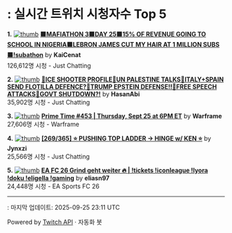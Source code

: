 # : 실시간 트위치 시청자수 Top 5

**1.** [![thumb](https://static-cdn.jtvnw.net/previews-ttv/live_user_kaicenat-320x180.jpg)](https://twitch.tv/KaiCenat)
**[🟩MAFIATHON 3🟩DAY 25🟩15% OF REVENUE GOING TO SCHOOL IN NIGERIA🟩LEBRON JAMES CUT MY HAIR AT 1 MILLION SUBS🟩!subathon](https://twitch.tv/KaiCenat)** by **KaiCenat**<br>126,612명 시청  - Just Chatting

**2.** [![thumb](https://static-cdn.jtvnw.net/previews-ttv/live_user_hasanabi-320x180.jpg)](https://twitch.tv/HasanAbi)
**[🚨ICE SHOOTER PROFILE🚨UN PALESTINE TALKS🚨ITALY+SPAIN SEND FLOTILLA DEFENCE?🚨TRUMP EPSTEIN DEFENSE!!🚨FREE SPEECH ATTACKS🚨GOVT SHUTDOWN?!](https://twitch.tv/HasanAbi)** by **HasanAbi**<br>35,902명 시청  - Just Chatting

**3.** [![thumb](https://static-cdn.jtvnw.net/previews-ttv/live_user_warframe-320x180.jpg)](https://twitch.tv/Warframe)
**[Prime Time #453 | Thursday, Sept 25 at 6PM ET](https://twitch.tv/Warframe)** by **Warframe**<br>27,606명 시청  - Warframe

**4.** [![thumb](https://static-cdn.jtvnw.net/previews-ttv/live_user_jynxzi-320x180.jpg)](https://twitch.tv/Jynxzi)
**[[269/365] ⭐️ PUSHING TOP LADDER -> HINGE w/ KEN ⭐️](https://twitch.tv/Jynxzi)** by **Jynxzi**<br>25,566명 시청  - Just Chatting

**5.** [![thumb](https://static-cdn.jtvnw.net/previews-ttv/live_user_eliasn97-320x180.jpg)](https://twitch.tv/eliasn97)
**[EA FC 26 Grind geht weiter 🔥 | !tickets !iconleague !lyora !doku !eligella !gaming](https://twitch.tv/eliasn97)** by **eliasn97**<br>24,448명 시청  - EA Sports FC 26


---
: 마지막 업데이트: 2025-09-25 23:11 UTC

Powered by [Twitch API](https://dev.twitch.tv/docs/api/reference) · 자동화 봇
